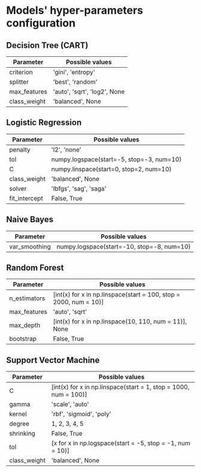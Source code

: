 # Models' hyper-parameters configuration

## Decision Tree (CART)

| Parameter | Possible values|
|-----------|----------------|
|criterion | 'gini', 'entropy'|
|splitter| 'best', 'random' |
|max_features| 'auto', 'sqrt', 'log2', None |
|class_weight| 'balanced', None |



## Logistic Regression

| Parameter | Possible values|
|-----------|----------------|
|penalty | 'l2', 'none'|
|tol| numpy.logspace(start=-5, stop=-3, num=10) |
|C| numpy.linspace(start=0, stop=2, num=10) |
|class_weight| 'balanced', None |
|solver| 'lbfgs', 'sag', 'saga'|
|fit_intercept| False, True |


## Naive Bayes

| Parameter | Possible values|
|-----------|----------------|
|var_smoothing| numpy.logspace(start=-10, stop=-8, num=10)|



## Random Forest

| Parameter | Possible values|
|-----------|----------------|
|n_estimators | [int(x) for x in np.linspace(start = 100, stop = 2000, num = 10)]|
|max_features| 'auto', 'sqrt' |
|max_depth| [int(x) for x in np.linspace(10, 110, num = 11)], None |
|bootstrap| False, True |


## Support Vector Machine

| Parameter | Possible values|
|-----------|----------------|
|C | [int(x) for x in np.linspace(start = 1, stop = 1000, num = 100)]|
|gamma| 'scale', 'auto' |
|kernel| 'rbf', 'sigmoid', 'poly' |
|degree| 1, 2, 3, 4, 5 |
|shrinking| False, True |
|tol| [x for x in np.logspace(start = -5, stop = -1, num = 10)] |
|class_weight| 'balanced', None  |
